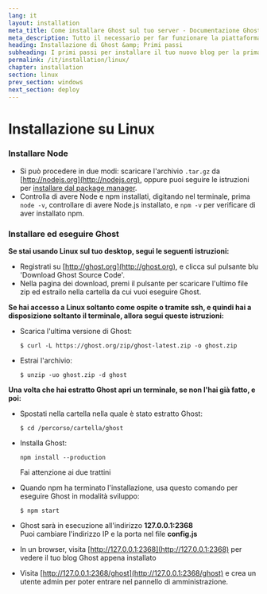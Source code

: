 ```yaml
---
lang: it
layout: installation
meta_title: Come installare Ghost sul tuo server - Documentazione Ghost
meta_description: Tutto il necessario per far funzionare la piattaforma di blogging Ghost in locale e in remoto.
heading: Installazione di Ghost &amp; Primi passi
subheading: I primi passi per installare il tuo nuovo blog per la prima volta.
permalink: /it/installation/linux/
chapter: installation
section: linux
prev_section: windows
next_section: deploy
---
```



# Installazione su Linux <a id="install-linux"></a>

### Installare Node

*   Si può procedere in due modi: scaricare l'archivio `.tar.gz` da [http://nodejs.org](http://nodejs.org), oppure puoi seguire le istruzioni per [installare dal package manager](https://github.com/joyent/node/wiki/Installing-Node.js-via-package-manager).
*   Controlla di avere Node e npm installati, digitando nel terminale, prima `node -v`, controllare di avere Node.js installato, e `npm -v` per verificare di aver installato npm.

### Installare ed eseguire Ghost

**Se stai usando Linux sul tuo desktop, segui le seguenti istruzioni:**

*  Registrati su [http://ghost.org](http://ghost.org), e clicca sul pulsante blu 'Download Ghost Source Code'.
*  Nella pagina dei download, premi il pulsante per scaricare l'ultimo file zip ed estrailo nella cartella da cui vuoi eseguire Ghost.


**Se hai accesso a Linux soltanto come ospite o tramite ssh, e quindi hai a disposizione soltanto il terminale, allora segui queste istruzioni:**

*   Scarica l'ultima versione di Ghost:

    ```
    $ curl -L https://ghost.org/zip/ghost-latest.zip -o ghost.zip
    ```

*   Estrai l'archivio:

    ```
    $ unzip -uo ghost.zip -d ghost
    ```


**Una volta che hai estratto Ghost apri un terminale, se non l'hai già fatto, e poi:**

*   Spostati nella cartella nella quale è stato estratto Ghost:

    ```
    $ cd /percorso/cartella/ghost
    ```

*   Installa Ghost:

    ```
    npm install --production
    ```
    <span class="note">Fai attenzione ai due trattini</span>

*   Quando npm ha terminato l'installazione, usa questo comando per eseguire Ghost in modalità sviluppo:

    ```
    $ npm start
    ```

*   Ghost sarà in esecuzione all'indirizzo **127.0.0.1:2368**<br />
    <span class="note">Puoi cambiare l'indirizzo IP e la porta nel file **config.js**</span>

*   In un browser, visita [http://127.0.0.1:2368](http://127.0.0.1:2368) per vedere il tuo blog Ghost appena installato
*   Visita [http://127.0.0.1:2368/ghost](http://127.0.0.1:2368/ghost) e crea un utente admin per poter entrare nel pannello di amministrazione.

